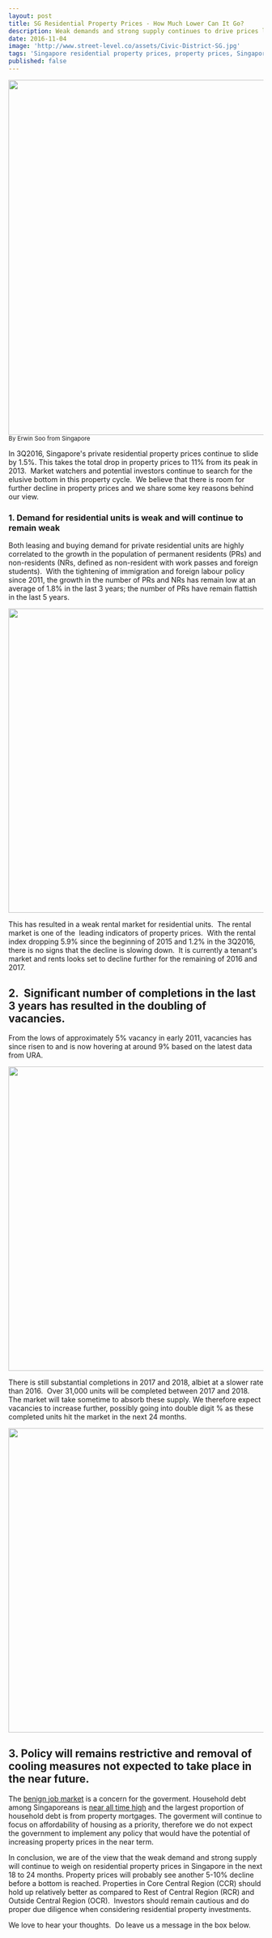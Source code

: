 ```yaml
---
layout: post
title: SG Residential Property Prices - How Much Lower Can It Go?
description: Weak demands and strong supply continues to drive prices lower 
date: 2016-11-04
image: 'http://www.street-level.co/assets/Civic-District-SG.jpg'
tags: 'Singapore residential property prices, property prices, Singapore residential, Singapore property'
published: false
---
```

<img src="http://www.street-level.co/assets/HDB-BP-flats.jpg" width="700px"><br>
<sup>By Erwin Soo from Singapore</sup><br>

In 3Q2016, Singapore's private residential property prices continue to slide by 1.5%. This takes the total drop in property prices to 11% from its peak in 2013.  Market watchers and potential investors continue to search for the elusive bottom in this property cycle.  We believe that there is room for further decline in property prices and we share some key reasons behind our view. <!--more-->

### 1. Demand for residential units is weak and will continue to remain weak
Both leasing and buying demand for private residential units are highly correlated to the growth in the population of permanent residents (PRs) and non-residents (NRs, defined as non-resident with work passes and foreign students).  With the tightening of immigration and foreign labour policy since 2011, the growth in the number of PRs and NRs has remain low at an average of 1.8% in the last 3 years; the number of PRs have remain flattish in the last 5 years.

<img src="http://www.street-level.co/assets/PR-NR-population-growth-Nov16.png" width="600px"><br>

This has resulted in a weak rental market for residential units.  The rental market is one of the  leading indicators of property prices.  With the rental index dropping 5.9% since the beginning of 2015 and 1.2% in the 3Q2016, there is no signs that the decline is slowing down.  It is currently a tenant's market and rents looks set to decline further for the remaining of 2016 and 2017.  

## 2.  Significant number of completions in the last 3 years has resulted in the doubling of vacancies.
From the lows of approximately 5% vacancy in early 2011, vacancies has since risen to and is now hovering at around 9% based on the latest data from URA.  

<img src="http://www.street-level.co/assets/Sg-resi-vacancy-Nov16.png" width="600px"><br>

There is still substantial completions in 2017 and 2018, albiet at a slower rate than 2016.  Over 31,000 units will be completed between 2017 and 2018.  The market will take sometime to absorb these supply. We therefore expect vacancies to increase further, possibly going into double digit % as these completed units hit the market in the next 24 months.

<img src="http://www.street-level.co/assets/Sg-prop-pipeline-Nov16.png" width="600px"><br>

## 3. Policy will remains restrictive and removal of cooling measures not expected to take place in the near future.  
The [benign job market](http://www.straitstimes.com/singapore/layoffs-jobless-rates-rise-amid-sluggish-economy) is a concern for the goverment. Household debt among Singaporeans is [near all time high](http://sbr.com.sg/economy/news/steep-household-debt-biggest-speed-bump-ahead-singapore-report) and the largest proportion of household debt is from property mortgages. The goverment will continue to focus on affordability of housing as a priority, therefore we do not expect the government to implement any policy that would have the potential of increasing property prices in the near term.

In conclusion, we are of the view that the weak demand and strong supply will continue to weigh on residential property prices in Singapore in the next 18 to 24 months. Property prices will probably see another 5-10% decline before a bottom is reached. Properties in Core Central Region (CCR) should hold up relatively better as compared to Rest of Central Region (RCR) and Outside Central Region (OCR).  Investors should remain cautious and do proper due diligence when considering residential property investments.

We love to hear your thoughts.  Do leave us a message in the box below.

